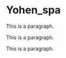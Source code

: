 <!DOCTYPE html>
<html>
<body>

<h1>Yohen_spa</h1>
<p>This is a paragraph.</p>
<p>This is a paragraph.</p>
<p>This is a paragraph.</p>

</body>
</html>

